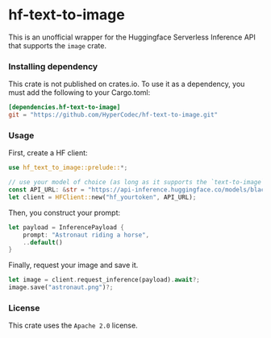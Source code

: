 # hf-text-to-image
 
This is an unofficial wrapper for the Huggingface Serverless Inference API that supports the `image` crate.

### Installing dependency
This crate is not published on crates.io.
To use it as a dependency, you must add the following to your Cargo.toml:
```toml
[dependencies.hf-text-to-image]
git = "https://github.com/HyperCodec/hf-text-to-image.git"
```

### Usage
First, create a HF client:

```rust
use hf_text_to_image::prelude::*;

// use your model of choice (as long as it supports the `text-to-image` task)
const API_URL: &str = "https://api-inference.huggingface.co/models/black-forest-labs/FLUX.1-schnell";
let client = HFClient::new("hf_yourtoken", API_URL);
```

Then, you construct your prompt:
```rust
let payload = InferencePayload {
    prompt: "Astronaut riding a horse",
    ..default()
}
```

Finally, request your image and save it.

```rust
let image = client.request_inference(payload).await?;
image.save("astronaut.png")?;
```

### License
This crate uses the `Apache 2.0` license.
